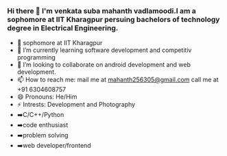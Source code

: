### Hi there 👋 I'm venkata suba mahanth vadlamoodi.I am a sophomore at IIT Kharagpur persuing bachelors of technology degree in Electrical Engineering.


- 🏫 sophomore at IIT Kharagpur
- 🌱 I’m currently learning software development and competitiv programming
- 👯 I’m looking to collaborate on android development and web development.
- 📫 How to reach me: mail me at mahanth256305@gmail.com call me at +91 6304608757 
- 😄 Pronouns: He/Him
- ⚡ Intrests: Development and Photography
- ➡️C/C++/Python 
- ➡️code enthusiast 
- ➡️problem solving 
- ➡️web developer/frontend
